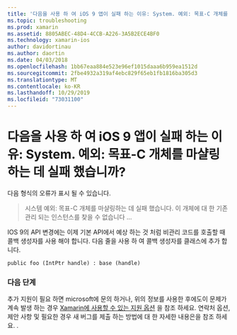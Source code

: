 ```yaml
---
title: '다음을 사용 하 여 iOS 9 앱이 실패 하는 이유: System. 예외: 목표-C 개체를 마샬링하는 데 실패 했습니까?'
ms.topic: troubleshooting
ms.prod: xamarin
ms.assetid: 8805ABEC-48D4-4CCB-A226-3A5B2ECE4BF0
ms.technology: xamarin-ios
author: davidortinau
ms.author: daortin
ms.date: 04/03/2018
ms.openlocfilehash: 1bb67eaa884e523e96ef1015daaa6b959ea1512d
ms.sourcegitcommit: 2fbe4932a319af4ebc829f65eb1fb1816ba305d3
ms.translationtype: MT
ms.contentlocale: ko-KR
ms.lasthandoff: 10/29/2019
ms.locfileid: "73031100"
---
```

# <a name="why-does-my-ios-9-app-fail-with-systemexception-failed-to-marshal-the-objective-c-object"></a>다음을 사용 하 여 iOS 9 앱이 실패 하는 이유: System. 예외: 목표-C 개체를 마샬링하는 데 실패 했습니까?

다음 형식의 오류가 표시 될 수 있습니다.

> 시스템 예외: 목표-C 개체를 마샬링하는 데 실패 했습니다. 이 개체에 대 한 기존 관리 되는 인스턴스를 찾을 수 없습니다 ...

IOS 9의 API 변경에는 이제 기본 API에서 예상 하는 것 처럼 비관리 코드를 호출할 때 콜백 생성자를 사용 해야 합니다. 다음 줄을 사용 하 여 콜백 생성자를 클래스에 추가 합니다. 

`public foo (IntPtr handle) : base (handle)` 

### <a name="next-steps"></a>다음 단계

추가 지원이 필요 하면 microsoft에 문의 하거나, 위의 정보를 사용한 후에도이 문제가 계속 발생 하는 경우 [Xamarin에 사용할 수 있는 지원 옵션](~/cross-platform/troubleshooting/support-options.md) 을 참조 하세요. 연락처 옵션, 제안 사항 및 필요한 경우 새 버그를 제출 하는 방법에 대 한 자세한 내용은을 참조 하세요. . 
